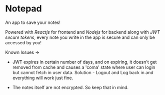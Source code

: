 # Notepad
An app to save your notes!

Powered with _Reactjs_ for frontend and _Nodejs_ for backend along with _JWT secure tokens_, every note you write in the app is secure and
can only be accessed by you!

Known Issues ->
- JWT expires in certain number of days, and on expiring, it doesn't get removed from cache and causes a 'coma' state where user can login but 
cannot fetch in user data. Solution - Logout and Log back in and everything will work just fine.

- The notes itself are not encrypted. So keep that in mind.

